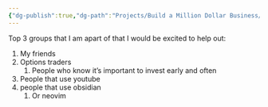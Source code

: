 ```yaml
---
{"dg-publish":true,"dg-path":"Projects/Build a Million Dollar Business/MDW Journal/Challenge - Top 3 Groups.md","permalink":"/projects/build-a-million-dollar-business/mdw-journal/challenge-top-3-groups/","noteIcon":"","updated":"2024-08-21T16:35:48.161-07:00"}
---
```


Top 3 groups that I am apart of that I would be excited to help out:

1. My friends
2. Options traders 
	1. People who know it’s important to invest early and often
3. People that use youtube
4. people that use obsidian
	1. Or neovim